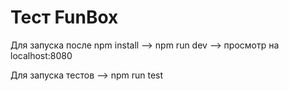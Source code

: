 # Тест FunBox
Для запуска после npm install --> npm run dev --> просмотр на localhost:8080

Для запуска тестов --> npm run test
